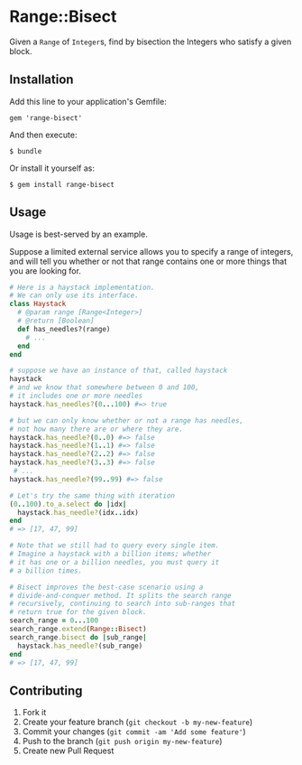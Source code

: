 # Range::Bisect

Given a `Range` of `Integer`s, find by bisection the Integers who satisfy
a given block.

## Installation

Add this line to your application's Gemfile:

    gem 'range-bisect'

And then execute:

    $ bundle

Or install it yourself as:

    $ gem install range-bisect

## Usage

Usage is best-served by an example.

Suppose a limited external service allows you to specify a range of integers,
and will tell you whether or not that range contains one or more things that
you are looking for.

```ruby
# Here is a haystack implementation.
# We can only use its interface.
class Haystack
  # @param range [Range<Integer>]
  # @return [Boolean]
  def has_needles?(range)
    # ...
  end
end

# suppose we have an instance of that, called haystack
haystack
# and we know that somewhere between 0 and 100, 
# it includes one or more needles
haystack.has_needles?(0...100) #=> true

# but we can only know whether or not a range has needles,
# not how many there are or where they are.
haystack.has_needle?(0..0) #=> false
haystack.has_needle?(1..1) #=> false
haystack.has_needle?(2..2) #=> false
haystack.has_needle?(3..3) #=> false
 # ...
haystack.has_needle?(99..99) #=> false

# Let's try the same thing with iteration
(0..100).to_a.select do |idx|
  haystack.has_needle?(idx..idx)
end
# => [17, 47, 99]

# Note that we still had to query every single item.
# Imagine a haystack with a billion items; whether
# it has one or a billion needles, you must query it
# a billion times.

# Bisect improves the best-case scenario using a 
# divide-and-conquer method. It splits the search range
# recursively, continuing to search into sub-ranges that
# return true for the given block.
search_range = 0...100
search_range.extend(Range::Bisect)
search_range.bisect do |sub_range|
  haystack.has_needle?(sub_range)
end
# => [17, 47, 99]

```

## Contributing

1. Fork it
2. Create your feature branch (`git checkout -b my-new-feature`)
3. Commit your changes (`git commit -am 'Add some feature'`)
4. Push to the branch (`git push origin my-new-feature`)
5. Create new Pull Request
